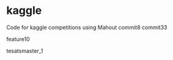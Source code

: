 kaggle
======

Code for kaggle competitions using Mahout
commit8
commit33

feature10





tesatsmaster_1


